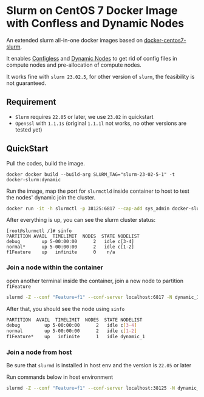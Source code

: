 # Slurm on CentOS 7 Docker Image with Confless and Dynamic Nodes

An extended slurm all-in-one docker images based on [docker-centos7-slurm](https://github.com/giovtorres/docker-centos7-slurm).

It enables [Configless](https://slurm.schedmd.com/configless_slurm.html) and [Dynamic Nodes](https://slurm.schedmd.com/dynamic_nodes.html) to get rid of config files in compute nodes and pre-allocation of compute nodes.

It works fine with `slurm 23.02.5`, for other version of `slurm`, the feasibility is not guaranteed. 
## Requirement

* `Slurm` requires `22.05` or later, we use `23.02` in quickstart
* `Openssl` with `1.1.1s` (original `1.1.1l` not works, no other versions are tested yet)

## QuickStart


Pull the codes, build the image.

```shell
docker docker build --build-arg SLURM_TAG="slurm-23-02-5-1" -t  docker-slurm:dynamic
```

Run the image, map the port for `slurmctld` inside container to host to test the nodes' dynamic join the cluster.

```bash
docker run -it -h slurmctl -p 38125:6817 --cap-add sys_admin docker-slurm:dynamic
```

After everything is up, you can see the slurm cluster status:

```shell
[root@slurmctl /]# sinfo
PARTITION AVAIL  TIMELIMIT  NODES  STATE NODELIST
debug        up 5-00:00:00      2   idle c[3-4]
normal*      up 5-00:00:00      2   idle c[1-2]
f1Feature    up   infinite      0    n/a
```

### Join a node within the container
open another terminal inside the container, join a new node to partition `f1Feature`

```bash
slurmd -Z --conf "Feature=f1" --conf-server localhost:6817 -N dynamic_1
```

After that, you should see the node using `sinfo`

```bash
PARTITION  AVAIL  TIMELIMIT  NODES  STATE NODELIST
debug         up 5-00:00:00      2   idle c[3-4]
normal        up 5-00:00:00      2   idle c[1-2]
f1Feature*    up   infinite      1   idle dynamic_1
```

### Join a node from host

Be sure that `slurmd` is installed in host env and the version is `22.05` or later

Run commands below in host environment

```bash
slurmd -Z --conf "Feature=f1" --conf-server localhost:38125 -N dynamic_1 -Dvvvv
```
